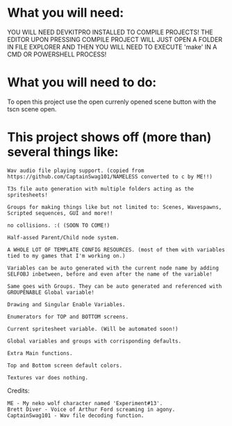 # What you will need:
YOU WILL NEED DEVKITPRO INSTALLED TO COMPILE PROJECTS!
THE EDITOR UPON PRESSING COMPILE PROJECT WILL JUST OPEN A FOLDER IN FILE EXPLORER AND THEN YOU WILL NEED TO EXECUTE 'make' IN A CMD OR POWERSHELL PROCESS!

# What you will need to do:
To open this project use the open currenly opened scene button with the tscn scene open.

# This project shows off (more than) several things like:

	Wav audio file playing support. (copied from https://github.com/CaptainSwag101/NAMELESS converted to c by ME!!)
 
	T3s file auto generation with multiple folders acting as the spritesheets!
 
	Groups for making things like but not limited to: Scenes, Wavespawns, Scripted sequences, GUI and more!!
 
	no collisions. :( (SOON TO COME!)
 
	Half-assed Parent/Child node system.
 
	A WHOLE LOT OF TEMPLATE CONFIG RESOURCES. (most of them with variables tied to my games that I'm working on.)
 
	Variables can be auto generated with the current node name by adding SELFOBJ inbetween, before and even after the name of the variable!
 
	Same goes with Groups. They can be auto generated and referenced with GROUPENABLE Global variable!
 
	Drawing and Singular Enable Variables.
 
	Enumerators for TOP and BOTTOM screens.
 
	Current spritesheet variable. (Will be automated soon!)
 
	Global variables and groups with corrisponding defaults.
 
	Extra Main functions.
 
	Top and Bottom screen default colors.
 
	Textures var does nothing.
	
Credits: 

	ME - My neko wolf character named 'Experiment#13'.
	Brett Diver - Voice of Arthur Ford screaming in agony.
	CaptainSwag101 - Wav file decoding function.
	
